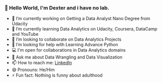 ### 👋 Hello World, I'm Dexter and i have no lab.


- 🔭 I’m currently working on Getting a Data Analyst Nano Degree from Udacity
- 🌱 I’m currently learning Data Analytics on Udacity, Coursera, DataCamp and YouTube
- 👯 I’m looking to collaborate on Data Analytics Projects
- 🤔 I’m looking for help with Learning Advance Python
- 💻 I'm open for collaborations in Data Analytics domains
- 💬 Ask me about Data Wrangling and Data Visualization
- 📫 How to reach me: [LinkedIn](https://www.linkedin.com/in/vitalisdexter/)
- 😄 Pronouns: He/Him
- ⚡ Fun fact: Nothing is funny about adulthood
